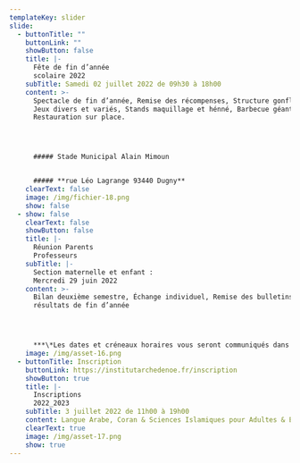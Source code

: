 ```yaml
---
templateKey: slider
slide:
  - buttonTitle: ""
    buttonLink: ""
    showButton: false
    title: |-
      Fête de fin d’année 
      scolaire 2022
    subTitle: Samedi 02 juillet 2022 de 09h30 à 18h00
    content: >-
      Spectacle de fin d’année, Remise des récompenses, Structure gonflables,
      Jeux divers et variés, Stands maquillage et hénné, Barbecue géant,
      Restauration sur place.




      ##### Stade Municipal Alain Mimoun


      ##### **rue Léo Lagrange 93440 Dugny**
    clearText: false
    image: /img/fichier-18.png
    show: false
  - show: false
    clearText: false
    showButton: false
    title: |-
      Réunion Parents 
      Professeurs
    subTitle: |-
      Section maternelle et enfant : 
      Mercredi 29 juin 2022
    content: >-
      Bilan deuxième semestre, Échange individuel, Remise des bulletins,
      résultats de fin d’année




      ***\*Les dates et créneaux horaires vous seront communiqués dans les groupes Whatsapp des différentes classes***
    image: /img/asset-16.png
  - buttonTitle: Inscription
    buttonLink: https://institutarchedenoe.fr/inscription
    showButton: true
    title: |-
      Inscriptions 
      2022_2023
    subTitle: 3 juillet 2022 de 11h00 à 19h00
    content: Langue Arabe, Coran & Sciences Islamiques pour Adultes & Enfants
    clearText: true
    image: /img/asset-17.png
    show: true
---
```

